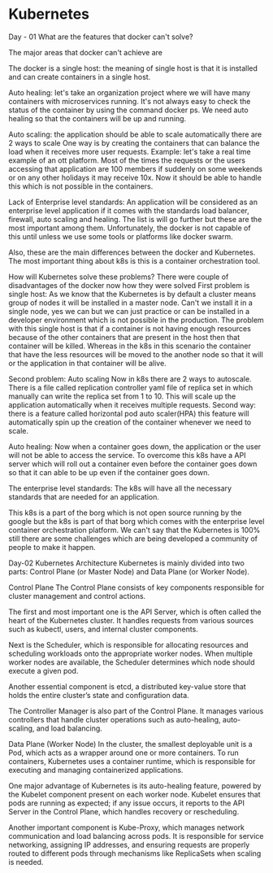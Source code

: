 # Kubernetes
Day - 01
What are the features that docker can't solve?

The major areas that docker can't achieve are

The docker is a single host: the meaning of single host is that it is installed and can create containers in a single host.

Auto healing:
let's take an organization project where we will have many containers with microservices running. It's not always easy to check the status of the container by using the command docker ps.
We need auto healing so that the containers will be up and running.

Auto scaling: the application should be able to scale automatically there are 2 ways to scale
One way is by creating the containers that can balance the load when it receives more user requests.
Example: let's take a real time example of an ott platform.
Most of the times the requests or the users accessing that application are 100 members if suddenly on some weekends or on any other holidays it may receive 10x.
Now it should be able to handle this which is not possible in the containers.

Lack of Enterprise level standards:
An application will be considered as an enterprise level application if it comes with the standards load balancer, firewall, auto scaling and healing.
The list is will go further but these are the most important among them.
Unfortunately, the docker is not capable of this until unless we use some tools or platforms like docker swarm.

Also, these are the main differences between the docker and Kubernetes.
The most important thing about k8s is this is a container orchestration tool.

How will Kubernetes solve these problems?
There were couple of disadvantages of the docker now how they were solved
First problem is single host:
As we know that the Kubernetes is by default a cluster means group of nodes it will be installed in a master node.
Can't we install it in a single node, yes we can but we can just practice or can be installed in a developer environment which is not possible in the production.
The problem with this single host is that if a container is not having enough resources because of the other containers that are present in the host then that container will be killed.
Whereas in the k8s in this scenario the container that have the less resources will be moved to the another node so that it will or the application in that container will be alive.

Second problem: Auto scaling
Now in k8s there are 2 ways to autoscale.
There is a file called replication controller yaml file of replica set in which manually can write the replica set from 1 to 10.
This will scale up the application automatically when it receives multiple requests.
Second way: there is a feature called horizontal pod auto scaler(HPA) this feature will automatically spin up the creation of the container whenever we need to scale.

Auto healing:
Now when a container goes down, the application or the user will not be able to access the service.
To overcome this k8s have a API server which will roll out a container even before the container goes down so that it can able to be up even if the container goes down.

The enterprise level standards:
The k8s will have all the necessary standards that are needed for an application.


This k8s is a part of the borg which is not open source running by the google but the k8s is part of that borg which comes with the enterprise level container orchestration platform.
We can't say that the Kubernetes is 100% still there are some challenges which are being developed a community of people to make it happen.

Day-02
Kubernetes Architecture
Kubernetes is mainly divided into two parts: Control Plane (or Master Node) and Data Plane (or Worker Node).

Control Plane
The Control Plane consists of key components responsible for cluster management and control actions.

The first and most important one is the API Server, which is often called the heart of the Kubernetes cluster. It handles requests from various sources such as kubectl, users, and internal cluster components.

Next is the Scheduler, which is responsible for allocating resources and scheduling workloads onto the appropriate worker nodes. When multiple worker nodes are available, the Scheduler determines which node should execute a given pod.

Another essential component is etcd, a distributed key-value store that holds the entire cluster’s state and configuration data.

The Controller Manager is also part of the Control Plane. It manages various controllers that handle cluster operations such as auto-healing, auto-scaling, and load balancing.

Data Plane (Worker Node)
In the cluster, the smallest deployable unit is a Pod, which acts as a wrapper around one or more containers.
To run containers, Kubernetes uses a container runtime, which is responsible for executing and managing containerized applications.

One major advantage of Kubernetes is its auto-healing feature, powered by the Kubelet component present on each worker node. Kubelet ensures that pods are running as expected; if any issue occurs, it reports to the API Server in the Control Plane, which handles recovery or rescheduling.

Another important component is Kube-Proxy, which manages network communication and load balancing across pods. It is responsible for service networking, assigning IP addresses, and ensuring requests are properly routed to different pods through mechanisms like ReplicaSets when scaling is needed.
